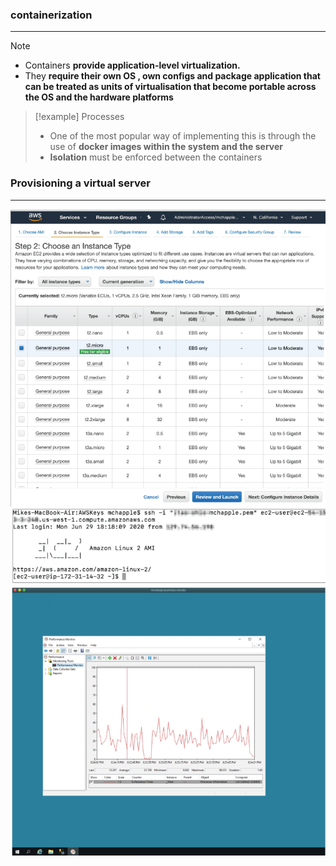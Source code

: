 ### containerization
---
> [!note]
> - Containers **provide application-level virtualization.**
> - They **require their own OS , own configs and package application that can be treated as units of virtualisation that become portable across the OS and the hardware platforms** 

> [!example] Processes 
> - One of the most popular way of implementing this is through the use of **docker images within the system and the server**
> - **Isolation** must be enforced between the containers 

### Provisioning a virtual server 
---
![Pasted image 20251009082329.png](../../images/Pasted%20image%2020251009082329.png)
![Pasted image 20251009082400.png](../../images/Pasted%20image%2020251009082400.png)
![Pasted image 20251009082410.png](../../images/Pasted%20image%2020251009082410.png)
